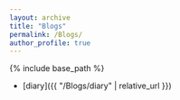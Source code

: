 ```yaml
---
layout: archive
title: "Blogs"
permalink: /Blogs/
author_profile: true
---
```

{% include base_path %}

- [diary]({{ "/Blogs/diary" | relative_url }})
